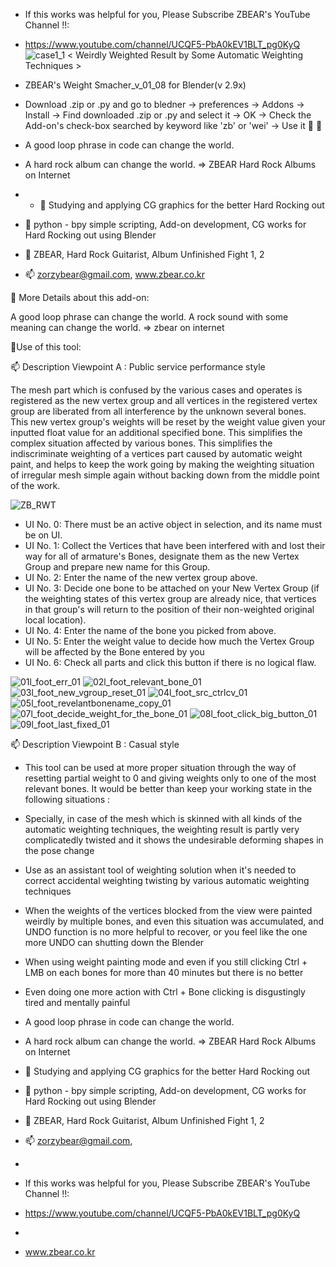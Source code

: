 - If this works was helpful for you, Please Subscribe ZBEAR's YouTube Channel !!: 
- https://www.youtube.com/channel/UCQF5-PbA0kEV1BLT_pg0KyQ
![case1_1](https://user-images.githubusercontent.com/86638301/124344076-5d1f1080-dc0b-11eb-908e-4464733a749f.gif)
< Weirdly Weighted Result by Some Automatic Weighting Techniques >


- ZBEAR's Weight Smacher_v_01_08 for Blender(v 2.9x)
- Download .zip or .py and go to bledner -> preferences -> Addons -> Install -> Find downloaded .zip or .py and select it -> OK -> Check the Add-on's check-box searched by keyword like 'zb' or 'wei' -> Use it 
👀
👀
- A good loop phrase in code can change the world.
- A hard rock album can change the world. => ZBEAR Hard Rock Albums on Internet
- - 👀 Studying and applying CG graphics for the better Hard Rocking out
- 🌱 python - bpy simple scripting, Add-on development, CG works for Hard Rocking out using Blender
- 👋 ZBEAR, Hard Rock Guitarist, Album Unfinished Fight 1, 2
- 📫 zorzybear@gmail.com, www.zbear.co.kr


🌱 More Details about this add-on: 

A good loop phrase can change the world.
A rock sound with some meaning can change the world.
=> zbear on internet

👋Use of this tool:

📫 Description Viewpoint A : Public service performance style

The mesh part which is confused by the various cases and operates is registered as the new vertex group and all vertices in the registered vertex group are liberated from all interference by the unknown several bones. This new vertex group's weights will be reset by the weight value given your inputted float value for an additional specified bone. This simplifies the complex situation affected by various bones. This simplifies the indiscriminate weighting of a vertices part caused by automatic weight paint, and helps to keep the work going by making the weighting situation of irregular mesh simple again without backing down from the middle point of the work.

![ZB_RWT](https://user-images.githubusercontent.com/86638301/124344153-c2730180-dc0b-11eb-85e7-2c720a1061da.gif)


- UI No. 0: There must be an active object in selection, and its name must be on UI.
- UI No. 1: Collect the Vertices that have been interfered with and lost their way for all of armature's Bones, designate them as the new Vertex Group and prepare new name for this Group.
- UI No. 2: Enter the name of the new vertex group above.
- UI No. 3: Decide one bone to be attached on your New Vertex Group (if the weighting states of this vertex group are already nice, that vertices in that group's will return to the position of their non-weighted original local location).
- UI No. 4: Enter the name of the bone you picked from above.
- UI No. 5: Enter the weight value to decide how much the Vertex Group will be affected by the Bone entered by you
- UI No. 6: Check all parts and click this button if there is no logical flaw.


![01l_foot_err_01](https://user-images.githubusercontent.com/86638301/124344206-edf5ec00-dc0b-11eb-8388-e36ff57fcc42.jpg)
![02l_foot_relevant_bone_01](https://user-images.githubusercontent.com/86638301/124344208-ee8e8280-dc0b-11eb-8f36-77bf85944179.jpg)
![03l_foot_new_vgroup_reset_01](https://user-images.githubusercontent.com/86638301/124344209-ef271900-dc0b-11eb-8cb0-f284a487c567.jpg)
![04l_foot_src_ctrlcv_01](https://user-images.githubusercontent.com/86638301/124344210-ef271900-dc0b-11eb-869d-337a3060bebe.jpg)
![05l_foot_revelantbonename_copy_01](https://user-images.githubusercontent.com/86638301/124344211-efbfaf80-dc0b-11eb-86c5-2b6c906332ac.jpg)
![07l_foot_decide_weight_for_the_bone_01](https://user-images.githubusercontent.com/86638301/124344212-efbfaf80-dc0b-11eb-8a9c-38d73b900e51.jpg)
![08l_foot_click_big_button_01](https://user-images.githubusercontent.com/86638301/124344214-f0584600-dc0b-11eb-8db8-d2d76e960ee3.jpg)
![09l_foot_last_fixed_01](https://user-images.githubusercontent.com/86638301/124344215-f0584600-dc0b-11eb-8747-f7f9a2a618aa.jpg)



📫 Description Viewpoint B :  Casual style


- This tool can be used at more proper situation through the way of resetting partial weight to 0 and giving weights only to one of the most relevant bones. It would be better than keep your working state in the following situations :

- Specially, in case of the mesh which is skinned with all kinds of the automatic weighting techniques, the weighting result is partly very complicatedly twisted and it shows the undesirable deforming shapes in the pose change

- Use as an assistant tool of weighting solution when it's  needed to correct accidental weighting twisting by various automatic weighting techniques

- When the weights of the vertices blocked from the view were painted weirdly by multiple bones, and even this situation was accumulated, and UNDO function is no more helpful to recover, or you feel like the one more UNDO can shutting down the Blender

- When using weight painting mode and even if you still clicking Ctrl + LMB on each bones for more than 40 minutes but there is no better

- Even doing one more action with Ctrl + Bone clicking is disgustingly tired and mentally painful


- A good loop phrase in code can change the world.
- A hard rock album can change the world. => ZBEAR Hard Rock Albums on Internet
- 👀 Studying and applying CG graphics for the better Hard Rocking out
- 🌱 python - bpy simple scripting, Add-on development, CG works for Hard Rocking out using Blender
- 👋 ZBEAR, Hard Rock Guitarist, Album Unfinished Fight 1, 2
- 📫 zorzybear@gmail.com, 
- 
- If this works was helpful for you, Please Subscribe ZBEAR's YouTube Channel !!: 
- https://www.youtube.com/channel/UCQF5-PbA0kEV1BLT_pg0KyQ
- 
- www.zbear.co.kr



<!---
ZBEAR-Rockn/ZBEAR-Rockn is a ✨ special ✨ repository because its `README.md` (this file) appears on your GitHub profile.
You can click the Preview link to take a look at your changes.
--->
